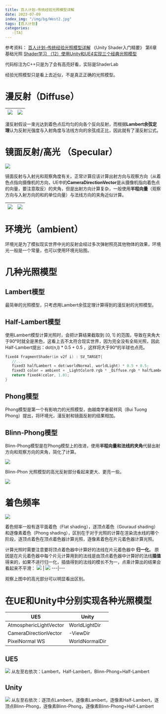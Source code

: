 ```yaml
---
title: 百人计划-传统经验光照模型详解
date: 2023-07-09
index_img: "/img/bg/West2.jpg"
tags: [百人计划]
categories: 
   -[TA]
---
```

参考资料：
[百人计划-传统经验光照模型详解](https://www.bilibili.com/video/BV1B54y1j7zE/?spm_id_from=333.999.0.0&vd_source=93b215eab72b2548f75d0772e28f8b20)
《Unity Shader入门精要》 第6章 基础光照
[Shader学习 （12）使用Unity和UE4实现三个经典光照模型](https://zhuanlan.zhihu.com/p/172496451)

代码标注为C++只是为了会有高亮好看，实际是ShaderLab
<!-- more -->

经验光照模型只是看上去近似，不是真正正确的光照模型。

# 漫反射（Diffuse）

![](/article_img/2022-08-29-15-23-14.png) | ![](/article_img/2022-08-29-15-18-42.png)
---|---

漫反射假设一束光达到着色点后均匀的向各个反向反射，而根据**Lambert余弦定理**认为反射光强度与入射角度与法线方向的余弦成正比，因此就有了漫反射公式。

# 镜面反射/高光 （Specular）

![](/article_img/2022-08-29-15-35-09.png)

镜面反射与入射光和观察角度有关。正常计算应该计算出射方向与观察方向（从着色点指向摄像机的方向，UE中的**CameraDirectionVector**是从摄像机指向着色点的向量，要注意取反）的夹角，但是出射方向计算复杂，一般使用**半程向量**（观察方向与入射方向的和的单位向量）与法线方向的夹角近似计算。

![](/article_img/2022-08-29-15-38-15.png) | ![](/article_img/2022-08-29-15-39-32.png)
---|---

# 环境光（ambient）

环境光是为了模拟现实世界中光的反射会经过多次弹射照亮其他物体的效果，环境光一般是一个常量，也可以使用环境光贴图。

# 几种光照模型

## Lambert模型

最简单的光照模型，只考虑用Lambert余弦定理计算得到的漫反射的光照模型。

## Half-Lambert模型

使用Lambert模型计算光照时，会把计算结果截取到 [0, 1] 的范围，导致在夹角大于90°时就全是黑色，这看上去不太符合现实世界，因为完全没有全局光照，因此Half-Lambert提出：dot(n,l) * 0.5 + 0.5 ，这样将大于90°的半球也点亮。
```c
fixed4 fragmentShader(in v2f i) : SV_TARGET{
   //...
   fixed3 halfLambert = dot(worldNormal, worldLight) * 0.5 + 0.5;
   fixed3 color = ambient + _LightColor0.rgb * _Diffuse.rgb * halfLambert;
   return fixed4(color, 1.0);
}
```

## Phong模型

Phong模型是第一个有影响力的光照模型，由越南学者裴祥风（Bui Tuong Phong）提出，将环境光，漫反射和镜面反射的结果相加。

## Blinn-Phong模型

Blinn-Phong模型是在Phong模型上的改进，使用**半程向量和法线的夹角**代替出射方向和观察方向的夹角，简化了计算。

![](/article_img/2022-08-29-15-42-40.png)

Blinn-Phon 光照模型的高光反射部分看起来更大、更亮一些。

![](/article_img/2023-07-10-15-28-50.png)

# 着色频率

![](/article_img/2022-08-29-15-48-55.png)

着色频率一般有逐平面着色（Flat shading），逐顶点着色（Gouraud shading）和逐像素着色（Phong shading），区别在于对于光照的计算在渲染流水线的哪个阶段，逐顶点着色在顶点着色器计算光照，逐像素着色在片元着色器计算光照。

计算光照时需要注意要将顶点着色器中计算好的法线在片元着色器中 **归一化**。
原因是在片元着色器中每个片元计算用到的法线是由顶点着色器中计算好的法线**插值**得来的，如果不进行归一化，插值得到的法线的模长不为一，点乘计算出的结果会看起来不平滑：
![](/article_img/2023-09-04-14-12-39.png) | ![](/article_img/2023-09-04-14-13-05.png)
---|---

观察上图中的高光部分可以明显看出区别。

# 在UE和Unity中分别实现各种光照模型

UE5 | Unity
---|---
AtmosphericLightVector | WorldLightDir
CameraDirectionVector | -ViewDir
PixelNormal WS | WorldNormalDir

## UE5

![](/article_img/2023-07-09-20-21-01.png)
从左至右依次：Lambert，Half-Lambert，Blinn-Phong+Half-Lambert

## Unity

![](/article_img/2023-07-09-20-21-13.png)
从左至右依次：逐顶点Lambert，逐像素Lambert，逐像素Half-Lambert，逐顶点Blinn-Phong，逐像素Blinn-Phong，逐像素Blinn-Phong+Half-Lambert

